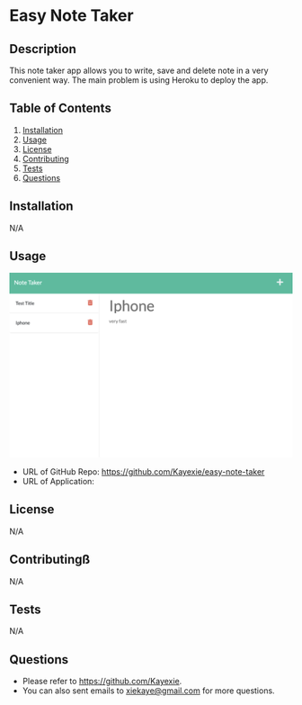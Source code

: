 # Easy Note Taker

## Description
   This note taker app allows you to write, save and delete note in a very convenient way. 
   The main problem is using Heroku to deploy the app. 
## Table of Contents
1. [Installation](#installation)
2. [Usage](#usage)
3. [License](#license)
4. [Contributing](#contributing)
5. [Tests](#tests)
6. [Questions](#questions)
## Installation
   N/A
## Usage
   ![Screenshot](./img/screenshot.png)
   - URL of GitHub Repo: https://github.com/Kayexie/easy-note-taker
   - URL of Application: 
## License
   N/A
## Contributingß
   N/A
## Tests
   N/A
## Questions
   - Please refer to https://github.com/Kayexie.
   - You can also sent emails to xiekaye@gmail.com for more questions.